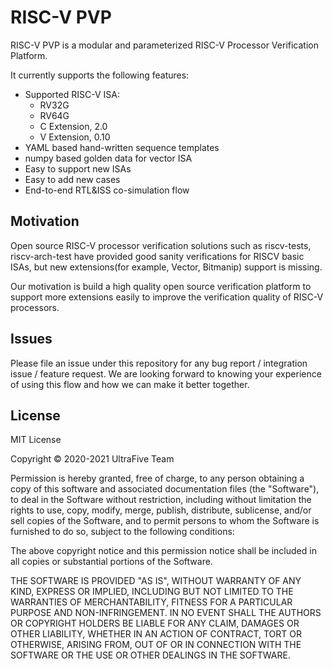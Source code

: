 # RISC-V PVP

RISC-V PVP is a modular and parameterized RISC-V Processor Verification Platform.

It currently supports the following features:

- Supported RISC-V ISA:
    - RV32G
    - RV64G
    - C Extension, 2.0
    - V Extension, 0.10
- YAML based hand-written sequence templates
- numpy based golden data for vector ISA
- Easy to support new ISAs
- Easy to add new cases
- End-to-end RTL&ISS co-simulation flow

## Motivation

Open source RISC-V processor verification solutions such as riscv-tests,
riscv-arch-test have provided good sanity verifications for RISCV basic ISAs,
but new extensions(for example, Vector, Bitmanip) support is missing.

Our motivation is build a high quality open source verification platform to
support more extensions easily to improve the verification quality of RISC-V
processors.

## Issues

Please file an issue under this repository for any bug report / integration
issue / feature request. We are looking forward to knowing your experience of
using this flow and how we can make it better together.

## License

MIT License

Copyright © 2020-2021 UltraFive Team

Permission is hereby granted, free of charge, to any person obtaining a copy of this software and associated documentation files (the "Software"), to deal in the Software without restriction, including without limitation the rights to use, copy, modify, merge, publish, distribute, sublicense, and/or sell copies of the Software, and to permit persons to whom the Software is furnished to do so, subject to the following conditions:

The above copyright notice and this permission notice shall be included in all copies or substantial portions of the Software.

THE SOFTWARE IS PROVIDED "AS IS", WITHOUT WARRANTY OF ANY KIND, EXPRESS OR IMPLIED, INCLUDING BUT NOT LIMITED TO THE WARRANTIES OF MERCHANTABILITY, FITNESS FOR A PARTICULAR PURPOSE AND NON-INFRINGEMENT. IN NO EVENT SHALL THE AUTHORS OR COPYRIGHT HOLDERS BE LIABLE FOR ANY CLAIM, DAMAGES OR OTHER LIABILITY, WHETHER IN AN ACTION OF CONTRACT, TORT OR OTHERWISE, ARISING FROM, OUT OF OR IN CONNECTION WITH THE SOFTWARE OR THE USE OR OTHER DEALINGS IN THE SOFTWARE.